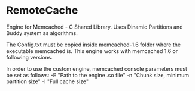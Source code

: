 RemoteCache
===========

Engine for Memcached - C Shared Library. Uses Dinamic Partitions and Buddy system as algorithms.

The Config.txt must be copied inside memcached-1.6 folder where the executable memcached is.
This engine works with memcached 1.6 or following versions.


In order to use the custom engine, memcached console parameters must be set as follows: 
-E "Path to the engine .so file" 
-n "Chunk size, minimum partition size"
-I "Full cache size"
